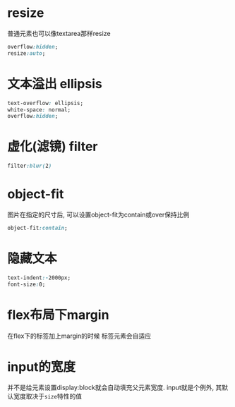 # resize

普通元素也可以像textarea那样resize

```css
overflow:hidden;
resize:auto;
```

# 文本溢出 ellipsis

```css
text-overflow: ellipsis;
white-space: normal;
overflow:hidden;
```

# 虚化(滤镜) filter

```css
filter:blur(2)
```

# object-fit

图片在指定的尺寸后, 可以设置object-fit为contain或over保持比例

```css
object-fit:contain;
```

# 隐藏文本

```css
text-indent:-2000px;
font-size:0;
```

# flex布局下margin

在flex下的标签加上margin的时候 标签元素会自适应

# input的宽度

并不是给元素设置display:block就会自动填充父元素宽度. input就是个例外, 其默认宽度取决于`size`特性的值

